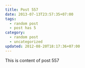 ```yaml
---
title: Post 557
date: 2013-07-13T23:57:35+07:00
tags:
  - random post
  - post has 5
category:
  - random post
  - uncategorized
updated: 2012-08-20T18:17:36+07:00
---
```

This is content of post 557